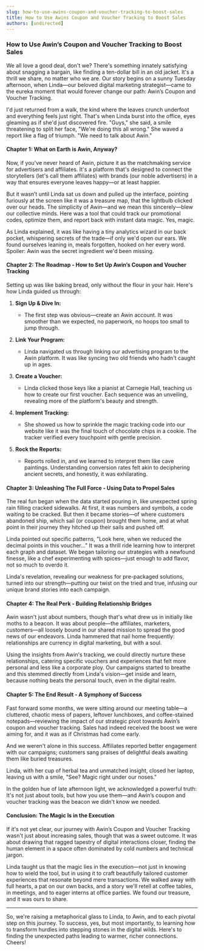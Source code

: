 ```yaml
---
slug: how-to-use-awins-coupon-and-voucher-tracking-to-boost-sales
title: How to Use Awins Coupon and Voucher Tracking to Boost Sales
authors: [undirected]
---
```



### How to Use Awin’s Coupon and Voucher Tracking to Boost Sales

We all love a good deal, don't we? There's something innately satisfying about snagging a bargain, like finding a ten-dollar bill in an old jacket. It's a thrill we share, no matter who we are. Our story begins on a sunny Tuesday afternoon, when Linda—our beloved digital marketing strategist—came to the eureka moment that would forever change our path: Awin’s Coupon and Voucher Tracking.

I'd just returned from a walk, the kind where the leaves crunch underfoot and everything feels just right. That's when Linda burst into the office, eyes gleaming as if she'd just discovered fire. "Guys," she said, a smile threatening to split her face, "We're doing this all wrong." She waved a report like a flag of triumph. "We need to talk about Awin."

#### **Chapter 1: What on Earth is Awin, Anyway?**

Now, if you've never heard of Awin, picture it as the matchmaking service for advertisers and affiliates. It's a platform that's designed to connect the storytellers (let's call them affiliates) with brands (our noble advertisers) in a way that ensures everyone leaves happy—or at least happier.

But it wasn’t until Linda sat us down and pulled up the interface, pointing furiously at the screen like it was a treasure map, that the lightbulb clicked over our heads. The simplicity of Awin—and we mean this sincerely—blew our collective minds. Here was a tool that could track our promotional codes, optimize them, and report back with instant data magic. Yes, magic. 

As Linda explained, it was like having a tiny analytics wizard in our back pocket, whispering secrets of the trade—if only we'd open our ears. We found ourselves leaning in, meals forgotten, hooked on her every word. Spoiler: Awin was the secret ingredient we'd been missing.

#### **Chapter 2: The Roadmap - How to Set Up Awin’s Coupon and Voucher Tracking**

Setting up was like baking bread, only without the flour in your hair. Here's how Linda guided us through:

1. **Sign Up & Dive In:**
   - The first step was obvious—create an Awin account. It was smoother than we expected, no paperwork, no hoops too small to jump through.

2. **Link Your Program:**
   - Linda navigated us through linking our advertising program to the Awin platform. It was like syncing two old friends who hadn't caught up in ages.

3. **Create a Voucher:**
   - Linda clicked those keys like a pianist at Carnegie Hall, teaching us how to create our first voucher. Each sequence was an unveiling, revealing more of the platform's beauty and strength.

4. **Implement Tracking:**
   - She showed us how to sprinkle the magic tracking code into our website like it was the final touch of chocolate chips in a cookie. The tracker verified every touchpoint with gentle precision.

5. **Rock the Reports:**
   - Reports rolled in, and we learned to interpret them like cave paintings. Understanding conversion rates felt akin to deciphering ancient secrets, and honestly, it was exhilarating.

#### **Chapter 3: Unleashing The Full Force - Using Data to Propel Sales**

The real fun began when the data started pouring in, like unexpected spring rain filling cracked sidewalks. At first, it was numbers and symbols, a code waiting to be cracked. But then it became stories—of where customers abandoned ship, which sail (or coupon) brought them home, and at what point in their journey they hitched up their sails and pushed off.

Linda pointed out specific patterns, "Look here, when we reduced the decimal points in this voucher..." It was a thrill ride learning how to interpret each graph and dataset. We began tailoring our strategies with a newfound finesse, like a chef experimenting with spices—just enough to add flavor, not so much to overdo it.

Linda's revelation, revealing our weakness for pre-packaged solutions, turned into our strength—putting our twist on the tried and true, infusing our unique brand stories into each campaign.

#### **Chapter 4: The Real Perk - Building Relationship Bridges**

Awin wasn't just about numbers, though that's what drew us in initially like moths to a beacon. It was about people—the affiliates, marketers, customers—all loosely bound in our shared mission to spread the good news of our endeavors. Linda hammered that nail home frequently: relationships are currency in digital marketing, but with a soul.

Using the insights from Awin's tracking, we could directly nurture these relationships, catering specific vouchers and experiences that felt more personal and less like a corporate ploy. Our campaigns started to breathe and this stemmed directly from Linda's vision—get inside and learn, because nothing beats the personal touch, even in the digital realm.

#### **Chapter 5: The End Result - A Symphony of Success**

Fast forward some months, we were sitting around our meeting table—a cluttered, chaotic mess of papers, leftover lunchboxes, and coffee-stained notepads—reviewing the impact of our strategic pivot towards Awin’s coupon and voucher tracking. Sales had indeed received the boost we were aiming for, and it was as if Christmas had come early.

And we weren't alone in this success. Affiliates reported better engagement with our campaigns; customers sang praises of delightful deals awaiting them like buried treasures.

Linda, with her cup of herbal tea and unmatched insight, closed her laptop, leaving us with a smile, "See? Magic right under our noses." 

In the golden hue of late afternoon light, we acknowledged a powerful truth: It's not just about tools, but how you use them—and Awin’s coupon and voucher tracking was the beacon we didn't know we needed.

#### **Conclusion: The Magic Is in the Execution**

If it's not yet clear, our journey with Awin’s Coupon and Voucher Tracking wasn't just about increasing sales, though that was a sweet outcome. It was about drawing that ragged tapestry of digital interactions closer, finding the human element in a space often dominated by cold numbers and technical jargon.

Linda taught us that the magic lies in the execution—not just in knowing how to wield the tool, but in using it to craft beautifully tailored customer experiences that resonate beyond mere transactions. We walked away with full hearts, a pat on our own backs, and a story we'll retell at coffee tables, in meetings, and to eager interns at office parties. We found our treasure, and it was ours to share.

---

So, we're raising a metaphorical glass to Linda, to Awin, and to each pivotal step on this journey. To success, yes, but most importantly, to learning how to transform hurdles into stepping stones in the digital wilds. Here's to finding the unexpected paths leading to warmer, richer connections. Cheers!